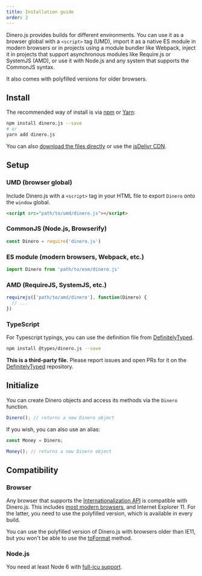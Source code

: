 ```yaml
---
title: Installation guide
order: 2
---
```


Dinero.js provides builds for different environments. You can use it as a browser global with a `<script>` tag (UMD), import it as a native ES module in modern browsers or in projects using a module bundler like Webpack, inject it in projects that support asynchronous modules like Require.js or SystemJS (AMD), or use it with Node.js and any system that supports the CommonJS syntax.

It also comes with polyfilled versions for older browsers.

## Install

The recommended way of install is via [npm][npm] or [Yarn][yarn]:

```bash
npm install dinero.js --save
# or
yarn add dinero.js
```

You can also [download the files directly][jsdelivr:landing] or use the [jsDelivr CDN][jsdelivr:cdn].

## Setup

### UMD (browser global)

Include Dinero.js with a `<script>` tag in your HTML file to export `Dinero` onto the `window` global.

```html
<script src="path/to/umd/dinero.js"></script>
```

### CommonJS (Node.js, Browserify)

```js
const Dinero = require('dinero.js')
```

### ES module (modern browsers, Webpack, etc.)

```js
import Dinero from 'path/to/esm/dinero.js'
```

### AMD (RequireJS, SystemJS, etc.)

```js
requirejs(['path/to/amd/dinero'], function(Dinero) {
  // ...
})
```

### TypeScript

For Typescript typings, you can use the definition file from [DefinitelyTyped][definitelytyped].

```sh
npm install @types/dinero.js --save
```

**This is a third-party file.** Please report issues and open PRs for it on the [DefinitelyTyped][definitelytyped] repository.

## Initialize

You can create Dinero objects and access its methods via the `Dinero` function.

```js
Dinero(); // returns a new Dinero object
```

If you wish, you can also use an alias:

```js
const Money = Dinero;

Money(); // returns a new Dinero object
```

## Compatibility

### Browser

Any browser that supports the [Internationalization API][mdn:intl] is compatible with Dinero.js. This includes [most modern browsers][caniuse:intl], and Internet Explorer 11. For the latter, you need to use the polyfilled version, which is available in every build.

You can use the polyfilled version of Dinero.js with browsers older than IE11, but you won't be able to use the [toFormat][dinero:to-format] method.

### Node.js

You need at least Node 6 with [full-icu support][node:full-icu].

[npm]: https://www.npmjs.com
[yarn]: https://yarnpkg.com
[jsdelivr:landing]: https://www.jsdelivr.com/package/npm/dinero.js
[jsdelivr:cdn]: https://cdn.jsdelivr.net/npm/dinero.js/build
[github:dinero:typescript]: https://github.com/sarahdayan/dinero.js/pull/29
[mdn:intl]: https://developer.mozilla.org/en-US/docs/Web/JavaScript/Reference/Global_Objects/Intl
[caniuse:intl]: https://caniuse.com/#feat=internationalization
[dinero:to-format]: /api/transformation-and-formatting/to-format/
[node:full-icu]: https://nodejs.org/api/intl.html#intl_embed_the_entire_icu_full_icu
[definitelytyped]: https://github.com/DefinitelyTyped/DefinitelyTyped
